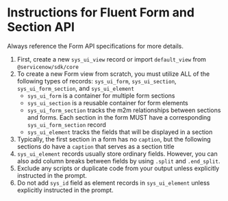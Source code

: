 # Instructions for Fluent Form and Section API
Always reference the Form API specifications for more details.
1. First, create a new `sys_ui_view` record or import `default_view` from `@servicenow/sdk/core`
2. To create a new Form view from scratch, you must utilize ALL of the following types of records: `sys_ui_form`, `sys_ui_section`, `sys_ui_form_section`, and `sys_ui_element`
    - `sys_ui_form` is a container for multiple form sections
    - `sys_ui_section` is a reusable container for form elements
    - `sys_ui_form_section` tracks the m2m relationships between sections and forms. Each section in the form MUST have a corresponding `sys_ui_form_section` record
    - `sys_ui_element` tracks the fields that will be displayed in a section
3. Typically, the first section in a form has no `caption`, but the following sections do have a `caption` that serves as a section title
4. `sys_ui_element` records usually store ordinary fields. However, you can also add column breaks between fields by using `.split` and `.end_split`.
5. Exclude any scripts or duplicate code from your output unless explicitly instructed in the prompt.
6. Do not add `sys_id` field as element records in `sys_ui_element` unless explicitly instructed in the prompt.